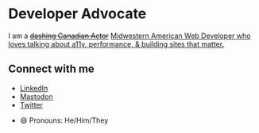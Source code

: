# Developer Advocate
I am a ~~[dashing Canadian Actor](https://www.imdb.com/name/nm2374363/)~~ [Midwestern American Web Developer who loves talking about a11y, performance, & building sites that matter.](https://jonmclaren.dev) 

## Connect with me
* [LinkedIn](https://www.linkedin.com/in/mclarenjon/)
* [Mastodon](https://noc.social/@TheWebTech)
* [Twitter](https://twitter.com/TheWebTech)


- 😄 Pronouns: He/Him/They


